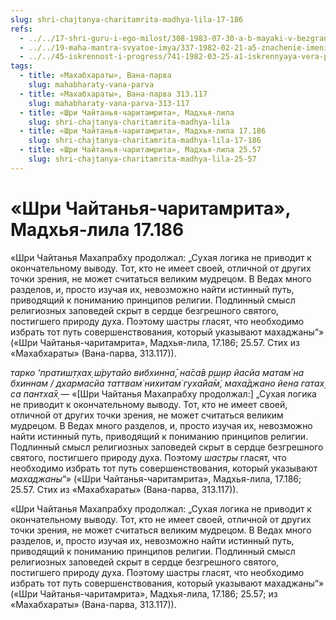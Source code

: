 ```yaml
---
slug: shri-chajtanya-charitamrita-madhya-lila-17-186
refs:
  - ../../17-shri-guru-i-ego-milost/308-1983-07-30-a-b-mayaki-v-bezgranichnom.md
  - ../../19-maha-mantra-svyatoe-imya/337-1982-02-21-a5-znachenie-imeni-rama-v-maha-mantre.md
  - ../../45-iskrennost-i-progress/741-1982-03-25-a1-iskrennyaya-vera-pozvolit-preodolet-trudnosti.md
tags:
  - title: «Махабхараты», Вана-парва
    slug: mahabharaty-vana-parva
  - title: «Махабхараты», Вана-парва 313.117
    slug: mahabharaty-vana-parva-313-117
  - title: «Шри Чайтанья-чаритамрита», Мадхья-лила
    slug: shri-chajtanya-charitamrita-madhya-lila
  - title: «Шри Чайтанья-чаритамрита», Мадхья-лила 17.186
    slug: shri-chajtanya-charitamrita-madhya-lila-17-186
  - title: «Шри Чайтанья-чаритамрита», Мадхья-лила 25.57
    slug: shri-chajtanya-charitamrita-madhya-lila-25-57
---
```


# «Шри Чайтанья-чаритамрита», Мадхья-лила 17.186

«Шри Чайтанья Махапрабху продолжал: „Сухая логика не приводит к окончательному выводу. Тот, кто не имеет своей, отличной от других точки зрения, не может считаться великим мудрецом. В Ведах много разделов, и, просто изучая их, невозможно найти истинный путь, приводящий к пониманию принципов религии. Подлинный смысл религиозных заповедей скрыт в сердце безгрешного святого, постигшего природу духа. Поэтому шастры гласят, что необходимо избрать тот путь совершенствования, который указывают махаджаны“» («Шри Чайтанья-чаритамрита», Мадхья-лила, 17.186; 25.57. Стих из «Махабхараты» (Вана-парва, 313.117)).

*тарко ‘пратиш̣т̣хах̣ ш́рутайо вибхинна̄, на̄са̄в р̣ш̣ир йасйа матам̇ на бхиннам / дхармасйа таттвам̇ нихитам̇ гуха̄йа̄м̇, маха̄джано йена гатах̣ са пантха̄х̣* — «[Шри Чайтанья Махапрабху продолжал:] „Сухая логика не приводит к окончательному выводу. Тот, кто не имеет своей, отличной от других точки зрения, не может считаться великим мудрецом. В Ведах много разделов, и, просто изучая их, невозможно найти истинный путь, приводящий к пониманию принципов религии. Подлинный смысл религиозных заповедей скрыт в сердце безгрешного святого, постигшего природу духа. Поэтому *шастры* гласят, что необходимо избрать тот путь совершенствования, который указывают *махаджаны*“» («Шри Чайтанья-чаритамрита», Мадхья-лила, 17.186; 25.57. Стих из «Махабхараты» (Вана-парва, 313.117)).

«Шри Чайтанья Махапрабху продолжал: „Сухая логика не приводит к окончательному выводу. Тот, кто не имеет своей, отличной от других точки зрения, не может считаться великим мудрецом. В Ведах много разделов, и, просто изучая их, невозможно найти истинный путь, приводящий к пониманию принципов религии. Подлинный смысл религиозных заповедей скрыт в сердце безгрешного святого, постигшего природу духа. Поэтому шастры гласят, что необходимо избрать тот путь совершенствования, который указывают махаджаны“» («Шри Чайтанья-чаритамрита», Мадхья-лила, 17.186; 25.57; из «Махабхараты» (Вана-парва, 313.117)).

